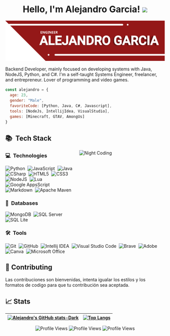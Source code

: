 <h1 align="center">
Hello, I'm Alejandro Garcia!
	<a href="https://github.com/Bouaskaoun" target="_self">
		<img src="https://media.giphy.com/media/hvRJCLFzcasrR4ia7z/giphy.gif" width="30">
	</a>
</h1>

![Banner](https://raw.githubusercontent.com/agarciacorte/agarciacor/4945aac202ec991e36f7cc78a9f82977791b8a1d/BannerGithub.svg)

Backend Developer, mainly focused on developing systems with Java, NodeJS, Python, and C#. I'm a self-taught Systems Engineer, freelancer, and entrepreneur. Lover of programming and video games.


```js
const alejandro = {
  age: 23,
  gender: "Male",
  favoriteCode: [Python, Java, C#, Javascript],
  tools: [NodeJs, IntellijIdea, VisualStudio],
  games: [Minecraft, GTAV, AmongUs]
}
```

## 📚 &nbsp;Tech Stack
<img alt="Night Coding" src="https://media1.giphy.com/media/v1.Y2lkPTc5MGI3NjExbzJ2bDh6N2xjaG9qMnM0cDVsOG15OW9vMXg2NDJyaWd5cXc1cnU4YiZlcD12MV9pbnRlcm5hbF9naWZfYnlfaWQmY3Q9Zw/3o6wNIV9FP28JIleyk/giphy.webp" align="right" width="270" height="200"/>


### 💻 &nbsp;Technologies
![Python](https://img.shields.io/badge/python-154360?style=for-the-badge&logo=python&logoColor=white)&nbsp;
![JavaScript](https://img.shields.io/badge/javascript-B7950B.svg?style=for-the-badge&logo=javascript&logoColor=white)&nbsp;
![Java](https://img.shields.io/badge/java-A93226.svg?style=for-the-badge&logo=java&logoColor=white)&nbsp;
![CSharp](https://img.shields.io/badge/csharp-5B2C6F.svg?style=for-the-badge&logo=c&logoColor=white)&nbsp;
![HTML5](https://img.shields.io/badge/html5-%23E34F26.svg?style=for-the-badge&logo=html5&logoColor=white)&nbsp;
![CSS3](https://img.shields.io/badge/css3-%231572B6.svg?style=for-the-badge&logo=css3&logoColor=white)&nbsp;
![NodeJS](https://img.shields.io/badge/nodejs-239B56.svg?style=for-the-badge&logo=node.js&logoColor=white)&nbsp;
![Lua](https://img.shields.io/badge/lua-0E2AC4.svg?style=for-the-badge&logo=lua&logoColor=white)&nbsp;
![Google AppsScript](https://img.shields.io/badge/Google%20Apps%20Script-%234285F4.svg?style=for-the-badge&logo=google-apps-script&logoColor=white)&nbsp;
![Markdown](https://img.shields.io/badge/markdown-%23000000.svg?style=for-the-badge&logo=markdown&logoColor=white)&nbsp;
![Apache Maven](https://img.shields.io/badge/Apache%20Maven-C71A36?style=for-the-badge&logo=Apache%20Maven&logoColor=white)&nbsp;

### 📑 &nbsp;Databases
![MongoDB](https://img.shields.io/badge/mongodb-0E6655?style=for-the-badge&logo=mongodb&logoColor=white)&nbsp;
![SQL Server](https://img.shields.io/badge/sql%20server-922B21.svg?style=for-the-badge&logo=sql-server&logoColor=white)&nbsp;
![SQL Lite](https://img.shields.io/badge/sqlite-273746.svg?style=for-the-badge&logo=sqlite&logoColor=white)&nbsp;

### 🛠 &nbsp;Tools
![Git](https://img.shields.io/badge/git-%23F05033.svg?style=for-the-badge&logo=git&logoColor=white)&nbsp;
![GitHub](https://img.shields.io/badge/github-%23121011.svg?style=for-the-badge&logo=github&logoColor=white)&nbsp;
![Intellij IDEA](https://img.shields.io/badge/intellij%20idea-016695?style=for-the-badge&logo=intellij-idea&logoColor=white)&nbsp;
![Visual Studio Code](https://img.shields.io/badge/Visual%20Studio%20Code-0078d7.svg?style=for-the-badge&logo=visual-studio-code&logoColor=white)&nbsp;
![Brave](https://img.shields.io/badge/Brave-D14827?style=for-the-badge&logo=Brave&logoColor=white)&nbsp;
![Adobe](https://img.shields.io/badge/adobe-%23FF0000.svg?style=for-the-badge&logo=adobe&logoColor=white)&nbsp;
![Canva](https://img.shields.io/badge/Canva-%2300C4CC.svg?style=for-the-badge&logo=Canva&logoColor=white)&nbsp;
![Microsoft Office](https://img.shields.io/badge/Microsoft%20Office-1E8449.svg?style=for-the-badge&logo=microsoft-office&logoColor=white)&nbsp;


## 🤝 Contributing

Las contribuciones son bienvenidas, intenta igualar los estilos y los formatos de codigo para que tu contribución sea aceptada.

## 📈 Stats

| [![Alejandro's GitHub stats-Dark](https://github-readme-stats.vercel.app/api?username=agarciacorte&show_icons=true&hide_border=true&bg_color=00FF0000&theme=dark#gh-dark-mode-only)](https://github.com/agarciacorte/) | [![Top Langs](https://github-readme-stats.vercel.app/api/top-langs/?username=anuraghazra&hide_border=true&bg_color=00FF0000&theme=dark#gh-dark-mode-only)](https://github.com/anuraghazra/github-readme-stats) |
| ------------- | ------------- |

<p align="center">
  <img src="https://api.visitorbadge.io/api/VisitorHit?user=agarciacorte&logo=github&countColor=%23941818" alt="Profile Views">
  <img src="https://img.shields.io/github/followers/agarciacorte?color=941818&style=for-the-badge&logo=github&label=Followers" alt="Profile Views">
  <img src="https://img.shields.io/github/stars/agarciacorte?color=941818&style=for-the-badge&logo=github&label=Stars" alt="Profile Views">
</p>